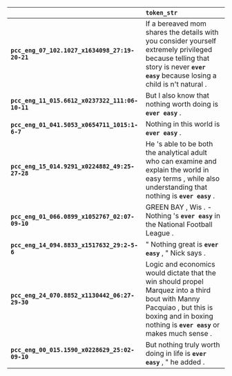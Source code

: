 |                                                 | `token_str`                                                                                                                                                                                      |
|:------------------------------------------------|:-------------------------------------------------------------------------------------------------------------------------------------------------------------------------------------------------|
| **`pcc_eng_07_102.1027_x1634098_27:19-20-21`**  | If a bereaved mom shares the details with you consider yourself extremely privileged because telling that story is never __``ever easy``__ because losing a child is n't natural .               |
| **`pcc_eng_11_015.6612_x0237322_111:06-10-11`** | But I also know that nothing worth doing is __``ever easy``__ .                                                                                                                                  |
| **`pcc_eng_01_041.5053_x0654711_1015:1-6-7`**   | Nothing in this world is __``ever easy``__ .                                                                                                                                                     |
| **`pcc_eng_15_014.9291_x0224882_49:25-27-28`**  | He 's able to be both the analytical adult who can examine and explain the world in easy terms , while also understanding that nothing is __``ever easy``__ .                                    |
| **`pcc_eng_01_066.0899_x1052767_02:07-09-10`**  | GREEN BAY , Wis . - Nothing 's __``ever easy``__ in the National Football League .                                                                                                               |
| **`pcc_eng_14_094.8833_x1517632_29:2-5-6`**     | " Nothing great is __``ever easy``__ , " Nick says .                                                                                                                                             |
| **`pcc_eng_24_070.8852_x1130442_06:27-29-30`**  | Logic and economics would dictate that the win should propel Marquez into a third bout with Manny Pacquiao , but this is boxing and in boxing nothing is __``ever easy``__ or makes much sense . |
| **`pcc_eng_00_015.1590_x0228629_25:02-09-10`**  | But nothing truly worth doing in life is __``ever easy``__ , " he added .                                                                                                                        |